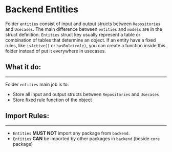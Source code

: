 # Backend Entities

Folder `entities` consist of input and output structs between `Repositories` and `Usecases`.
The main difference between `entities` and `models` are in the struct definition.
`Entities` struct key usually represent a table or combination of tables that determine an object.
If an entity have a fixed rules, like `isActive()` or `hasRole(role)`, you can create a function inside this folder instead of put it everywhere in usecases.

## What it do:
---

Folder `entities` main job is to:
- Store all input and output structs between `Repositories` and `Usecases`
- Store fixed rule function of the object

## Import Rules:
---
- `Entities` **MUST NOT** import any package from `backend`. 
- `Entities` **CAN** be imported by other packages in `backend` (beside `core` package)

